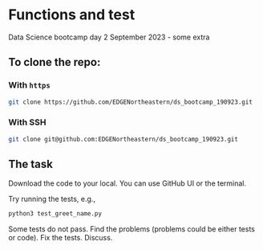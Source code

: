 # Functions and test

Data Science bootcamp day 2 September 2023 - some extra

## To clone the repo:

### With `https`

```bash
git clone https://github.com/EDGENortheastern/ds_bootcamp_190923.git
```

### With SSH

```bash
git clone git@github.com:EDGENortheastern/ds_bootcamp_190923.git
```

## The task

Download the code to your local. You can use GitHub UI or the terminal.

Try running the tests, e.g.,

```bash
python3 test_greet_name.py
```

Some tests do not pass.
Find the problems (problems could be either tests or code).
Fix the tests.
Discuss.
